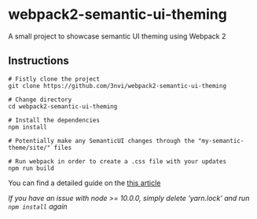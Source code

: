 # webpack2-semantic-ui-theming
A small project to showcase semantic UI theming using Webpack 2


## Instructions

```
# Fistly clone the project
git clone https://github.com/3nvi/webpack2-semantic-ui-theming

# Change directory
cd webpack2-semantic-ui-theming

# Install the dependencies
npm install

# Potentially make any SemanticUI changes through the "my-semantic-theme/site/" files

# Run webpack in order to create a .css file with your updates
npm run build
```

You can find a detailed guide on the [this article](https://medium.com/webmonkeys/webpack-2-semantic-ui-theming-a216ddf60daf)


*If you have an issue with node >= 10.0.0, simply delete 'yarn.lock' and run `npm install` again*
